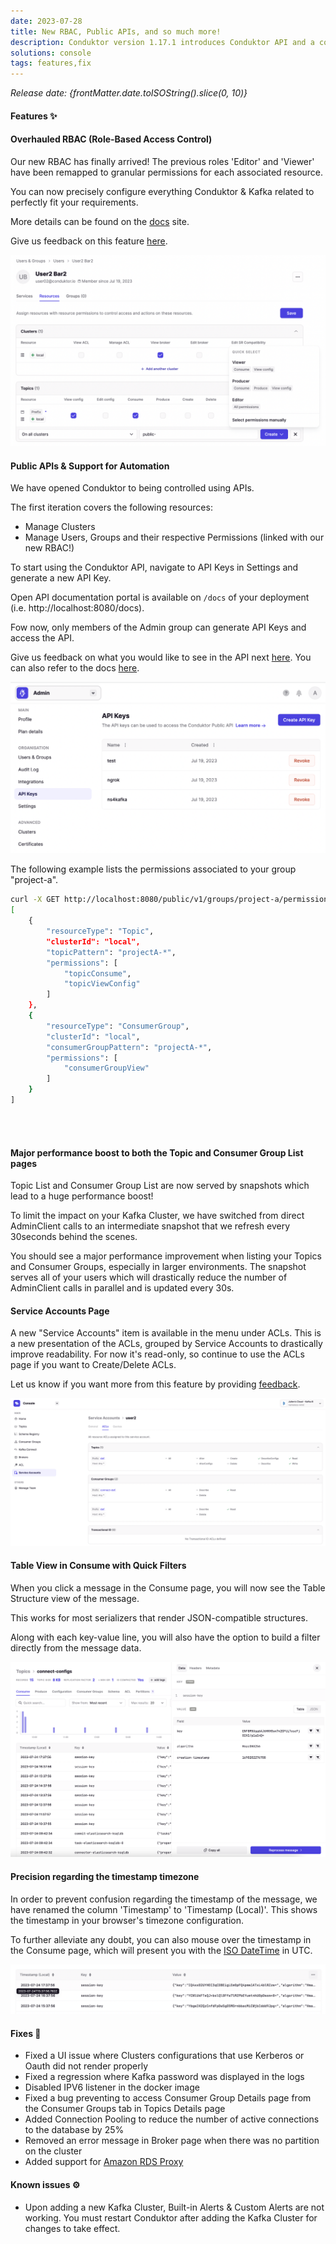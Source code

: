 ```yaml
---
date: 2023-07-28
title: New RBAC, Public APIs, and so much more!
description: Conduktor version 1.17.1 introduces Conduktor API and a complete overhaul to our RBAC model, as well as many other fixes and improvements.
solutions: console
tags: features,fix
---
```


*Release date: {frontMatter.date.toISOString().slice(0, 10)}*

#### Features ✨

#### Overhauled RBAC (Role-Based Access Control)

Our new RBAC has finally arrived! The previous roles 'Editor' and 'Viewer' have been remapped to granular permissions for each associated resource.

You can now precisely configure everything Conduktor & Kafka related to perfectly fit your requirements.

More details can be found on the [docs](https://docs.conduktor.io/platform/navigation/settings/rbac/) site.

Give us feedback on this feature [here](https://conduktor.io/roadmap).

![RBAC](/images/changelog/platform/v17/rbac-1.png)

#### Public APIs & Support for Automation

We have opened Conduktor to being controlled using APIs.

The first iteration covers the following resources:

- Manage Clusters
- Manage Users, Groups and their respective Permissions (linked with our new RBAC!)

To start using the Conduktor API, navigate to API Keys in Settings and generate a new API Key.

Open API documentation portal is available on `/docs` of your deployment (i.e. http://localhost:8080/docs).

Fow now, only members of the Admin group can generate API Keys and access the API.

Give us feedback on what you would like to see in the API next [here](https://conduktor.io/roadmap). You can also refer to the docs [here](https://docs.conduktor.io/platform/reference/api-reference/).

![API Token](/images/changelog/platform/v17/api-token.png)

The following example lists the permissions associated to your group "project-a".

```bash
curl -X GET http://localhost:8080/public/v1/groups/project-a/permissions -H "Authorization: Bearer {token}"
[
    {
        "resourceType": "Topic",
        "clusterId": "local",
        "topicPattern": "projectA-*",
        "permissions": [
            "topicConsume",
            "topicViewConfig"
        ]
    },
    {
        "resourceType": "ConsumerGroup",
        "clusterId": "local",
        "consumerGroupPattern": "projectA-*",
        "permissions": [
            "consumerGroupView"
        ]
    }
]
```

\
&nbsp;

#### Major performance boost to both the Topic and Consumer Group List pages

Topic List and Consumer Group List are now served by snapshots which lead to a huge performance boost!

To limit the impact on your Kafka Cluster, we have switched from direct AdminClient calls to an intermediate snapshot that we refresh every 30seconds behind the scenes.

You should see a major performance improvement when listing your Topics and Consumer Groups, especially in larger environments. The snapshot serves all of your users which will drastically reduce the number of AdminClient calls in parallel and is updated every 30s.

#### Service Accounts Page

A new "Service Accounts" item is available in the menu under ACLs. This is a new presentation of the ACLs, grouped by Service Accounts to drastically improve readability. For now it's read-only, so continue to use the ACLs page if you want to Create/Delete ACLs.

Let us know if you want more from this feature by providing [feedback](https://conduktor.io/roadmap).

![Service Accounts](/images/changelog/platform/v17/service-accounts.png)

#### Table View in Consume with Quick Filters

When you click a message in the Consume page, you will now see the Table Structure view of the message.

This works for most serializers that render JSON-compatible structures.

Along with each key-value line, you will also have the option to build a filter directly from the message data.

![Table View](/images/changelog/platform/v17/consume-tableview.png)

#### Precision regarding the timestamp timezone

In order to prevent confusion regarding the timestamp of the message, we have renamed the column 'Timestamp' to 'Timestamp (Local)'. This shows the timestamp in your browser's timezone configuration.

To further alleviate any doubt, you can also mouse over the timestamp in the Consume page, which will present you with the [ISO DateTime](https://en.wikipedia.org/wiki/ISO_8601) in UTC.

![Timestamp](/images/changelog/platform/v17/consume-timestamp.png)

#### Fixes 🔨

- Fixed a UI issue where Clusters configurations that use Kerberos or Oauth did not render properly
- Fixed a regression where Kafka password was displayed in the logs
- Disabled IPV6 listener in the docker image
- Fixed a bug preventing to access Consumer Group Details page from the Consumer Groups tab in Topics Details page
- Added Connection Pooling to reduce the number of active connections to the database by 25%
- Removed an error message in Broker page when there was no partition on the cluster
- Added support for [Amazon RDS Proxy](https://aws.amazon.com/rds/proxy/)

#### Known issues ⚙️

- Upon adding a new Kafka Cluster, Built-in Alerts & Custom Alerts are not working. You must restart Conduktor after adding the Kafka Cluster for changes to take effect.
